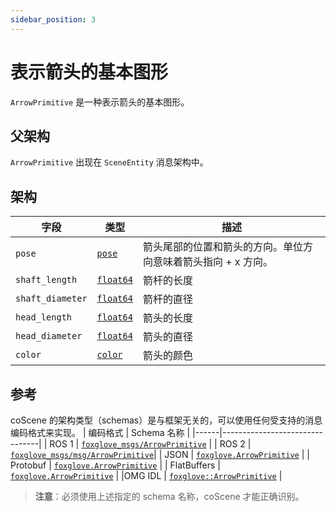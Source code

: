 ```yaml
---
sidebar_position: 3
---
```


# 表示箭头的基本图形

`ArrowPrimitive` 是一种表示箭头的基本图形。

## 父架构

`ArrowPrimitive` 出现在 `SceneEntity` 消息架构中。

## 架构

| 字段 | 类型      | 描述                 |
|------|----------|----------------------|
| `pose`  | [`pose`](插入文档链接)  | 箭头尾部的位置和箭头的方向。单位方向意味着箭头指向 + x 方向。 |
| `shaft_length`  | [`float64`](./built-in%20types#float64)  | 箭杆的长度 |
| `shaft_diameter`  | [`float64`](./built-in%20types#float64)  | 箭杆的直径 |
| `head_length`  | [`float64`](./built-in%20types#float64)  | 箭头的长度 |
| `head_diameter`  | [`float64`](./built-in%20types#float64)  | 箭头的直径 |
| `color`  | [`color`](./6-color.md)  | 箭头的颜色 |

## 参考
coScene 的架构类型（schemas）是与框架无关的，可以使用任何受支持的消息编码格式来实现。
| 编码格式   | Schema 名称                            |
|------|--------------------------------|
| ROS 1  | [`foxglove_msgs/ArrowPrimitive`](http://localhost:3000/docs/viz/message-schemas/built-in%20types) |
| ROS 2  | [`foxglove_msgs/msg/ArrowPrimitive`](https://github.com/foxglove/foxglove-sdk/blob/main/schemas/ros2/ArrowPrimitive.msg)|
| JSON  | [`foxglove.ArrowPrimitive`](https://github.com/foxglove/foxglove-sdk/blob/main/schemas/jsonschema/ArrowPrimitive.json) |
| Protobuf  | [`foxglove.ArrowPrimitive`](https://github.com/foxglove/foxglove-sdk/blob/main/schemas/proto/foxglove/ArrowPrimitive.proto) |
| FlatBuffers | [`foxglove.ArrowPrimitive`](https://github.com/foxglove/foxglove-sdk/blob/main/schemas/flatbuffer/ArrowPrimitive.fbs) |
|OMG IDL  | [`foxglove::ArrowPrimitive`](https://github.com/foxglove/foxglove-sdk/blob/main/schemas/omgidl/foxglove/ArrowPrimitive.idl) |

> **注意**：必须使用上述指定的 schema 名称，coScene 才能正确识别。
